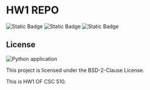 # HW1 REPO 
![Static Badge](https://img.shields.io/badge/language-python-blue) 
![Static Badge](https://img.shields.io/badge/bsd-2-clause)
![Static Badge](https://img.shields.io/badge/platform-linux-blue)
## License

![Python application](https://github.com/510-s-Mickey/HW1/actions/workflows/python-app.yml/badge.svg)



This project is licensed under the BSD-2-Clause License. 


This is HW1 OF CSC 510.
